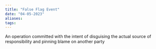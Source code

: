 ```yaml
---
title: "False Flag Event"
date: "04-05-2023"
aliases: 
tags:
---
```


An operation committed with the intent of disguising the actual source of responsibility and pinning blame on another party